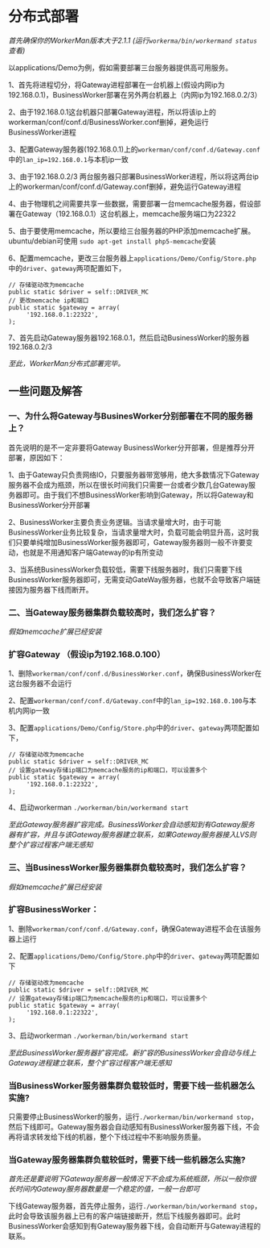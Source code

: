 # 分布式部署

*首先确保你的WorkerMan版本大于2.1.1 (运行```workerma/bin/workermand status```查看)*

以applications/Demo为例，假如需要部署三台服务器提供高可用服务。

1、首先将进程切分，将Gateway进程部署在一台机器上(假设内网ip为192.168.0.1)，BusinessWorker部署在另外两台机器上（内网ip为192.168.0.2/3）

2、由于192.168.0.1这台机器只部署Gateway进程，所以将该ip上的workerman/conf/conf.d/BusinessWorker.conf删掉，避免运行BusinessWorker进程

3、配置Gateway服务器(192.168.0.1)上的```workerman/conf/conf.d/Gateway.conf```中的```lan_ip=192.168.0.1```与本机ip一致

3、由于192.168.0.2/3 两台服务器只部署BusinessWorker进程，所以将这两台ip上的workerman/conf/conf.d/Gateway.conf删掉，避免运行Gateway进程

4、由于物理机之间需要共享一些数据，需要部署一台memcache服务器，假设部署在Gateway（192.168.0.1）这台机器上，memcache服务端口为22322

5、由于要使用memcache，所以要给三台服务器的PHP添加memcache扩展。ubuntu/debian可使用 ```sudo apt-get install php5-memcache```安装

6、配置memcache，更改三台服务器上```applications/Demo/Config/Store.php```中的```driver```、```gateway```两项配置如下，

```
// 存储驱动改为memcache
public static $driver = self::DRIVER_MC
// 更改memcache ip和端口
public static $gateway = array(
     '192.168.0.1:22322',
);

```

7、首先启动Gateway服务器192.168.0.1，然后启动BusinessWorker的服务器192.168.0.2/3

*至此，WorkerMan分布式部署完毕。*

## 一些问题及解答

### 一、为什么将Gateway与BusinesWorker分别部署在不同的服务器上？
首先说明的是不一定非要将Gateway BusinessWorker分开部署，但是推荐分开部署，原因如下：

1、由于Gateway只负责网络IO，只要服务器带宽够用，绝大多数情况下Gateway服务器不会成为瓶颈，所以在很长时间我们只需要一台或者少数几台Gateway服务器即可。由于我们不想BusinessWorker影响到Gateway，所以将Gateway和BusinessWorker分开部署

2、BusinessWorker主要负责业务逻辑。当请求量增大时，由于可能BusinessWorker业务比较复杂，当请求量增大时，负载可能会明显升高，这时我们只要单纯增加BusinessWorker服务器即可，Gateway服务器则一般不许要变动，也就是不用通知客户端Gateway的ip有所变动

3、当系统BusinessWorker负载较低，需要下线服务器时，我们只需要下线BusinessWorker服务器即可，无需变动GateWay服务器，也就不会导致客户端链接因为服务器下线而断开。

### 二、当Gateway服务器集群负载较高时，我们怎么扩容？

*假如memcache扩展已经安装*

### 扩容Gateway （假设ip为192.168.0.100）

1、删除```workerman/conf/conf.d/BusinessWorker.conf```，确保BusinessWorker在这台服务器不会运行

2、配置```workerman/conf/conf.d/Gateway.conf```中的```lan_ip=192.168.0.100```与本机内网ip一致

3、配置```applications/Demo/Config/Store.php```中的```driver```、```gateway```两项配置如下，

```
// 存储驱动改为memcache
public static $driver = self::DRIVER_MC
// 设置gateway存储ip端口为memcache服务的ip和端口，可以设置多个
public static $gateway = array(
     '192.168.0.1:22322',
);

```
4、启动workerman ```./workerman/bin/workermand start```

*至此Gateway服务器扩容完成。BusinessWorker会自动感知到有Gateway服务器有扩容，并且与该Gateway服务器建立联系，如果Gateway服务器接入LVS则整个扩容过程客户端无感知*

### 三、当BusinessWorker服务器集群负载较高时，我们怎么扩容？

*假如memcache扩展已经安装*

### 扩容BusinessWorker：

1、删除```workerman/conf/conf.d/Gateway.conf```，确保Gateway进程不会在该服务器上运行

2、配置```applications/Demo/Config/Store.php```中的```driver```、```gateway```两项配置如下

```
// 存储驱动改为memcache
public static $driver = self::DRIVER_MC
// 设置gateway存储ip端口为memcache服务的ip和端口，可以设置多个
public static $gateway = array(
     '192.168.0.1:22322',
);

```
3、启动workerman ```./workerman/bin/workermand start```

*至此BusinessWorker服务器扩容完成。新扩容的BusinessWorker会自动与线上Gateway进程建立联系，整个扩容过程客户端无感知*

### 当BusinessWorker服务器集群负载较低时，需要下线一些机器怎么实施?
只需要停止BusinessWorker的服务，运行```./workerman/bin/workermand stop```，然后下线即可。Gateway服务器会自动感知有BusinessWorker服务器下线，不会再将请求转发给下线的机器，整个下线过程中不影响服务质量。

### 当Gateway服务器集群负载较低时，需要下线一些机器怎么实施?
*首先还是要说明下Gateway服务器一般情况下不会成为系统瓶颈，所以一般你很长时间内Gateway服务器数量是一个稳定的值，一般一台即可*

下线Gateway服务器，首先停止服务，运行```./workerman/bin/workermand stop```，此时会导致该服务器上已有的客户端链接断开，然后下线服务器即可。此时BusinessWorker会感知到有Gateway服务器下线，会自动断开与Gateway进程的联系。


